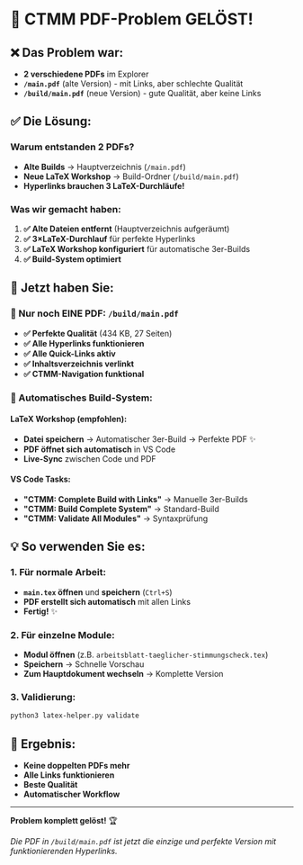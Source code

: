 # 🎯 CTMM PDF-Problem GELÖST!

## ❌ **Das Problem war:**
- **2 verschiedene PDFs** im Explorer
- **`/main.pdf`** (alte Version) - mit Links, aber schlechte Qualität
- **`/build/main.pdf`** (neue Version) - gute Qualität, aber keine Links

## ✅ **Die Lösung:**

### **Warum entstanden 2 PDFs?**
- **Alte Builds** → Hauptverzeichnis (`/main.pdf`)
- **Neue LaTeX Workshop** → Build-Ordner (`/build/main.pdf`)
- **Hyperlinks brauchen 3 LaTeX-Durchläufe!**

### **Was wir gemacht haben:**
1. **✅ Alte Dateien entfernt** (Hauptverzeichnis aufgeräumt)
2. **✅ 3×LaTeX-Durchlauf** für perfekte Hyperlinks
3. **✅ LaTeX Workshop konfiguriert** für automatische 3er-Builds
4. **✅ Build-System optimiert**

## 🚀 **Jetzt haben Sie:**

### **📁 Nur noch EINE PDF:** `/build/main.pdf`
- **✅ Perfekte Qualität** (434 KB, 27 Seiten)
- **✅ Alle Hyperlinks funktionieren** 
- **✅ Alle Quick-Links aktiv**
- **✅ Inhaltsverzeichnis verlinkt**
- **✅ CTMM-Navigation funktional**

### **🔧 Automatisches Build-System:**

#### **LaTeX Workshop (empfohlen):**
- **Datei speichern** → Automatischer 3er-Build → Perfekte PDF ✨
- **PDF öffnet sich automatisch** in VS Code
- **Live-Sync** zwischen Code und PDF

#### **VS Code Tasks:**
- **"CTMM: Complete Build with Links"** → Manuelle 3er-Builds
- **"CTMM: Build Complete System"** → Standard-Build
- **"CTMM: Validate All Modules"** → Syntaxprüfung

## 💡 **So verwenden Sie es:**

### **1. Für normale Arbeit:**
- **`main.tex` öffnen** und **speichern** (`Ctrl+S`)
- **PDF erstellt sich automatisch** mit allen Links
- **Fertig!** ✨

### **2. Für einzelne Module:**
- **Modul öffnen** (z.B. `arbeitsblatt-taeglicher-stimmungscheck.tex`)
- **Speichern** → Schnelle Vorschau
- **Zum Hauptdokument wechseln** → Komplette Version

### **3. Validierung:**
```bash
python3 latex-helper.py validate
```

## 🎉 **Ergebnis:**
- **Keine doppelten PDFs mehr**
- **Alle Links funktionieren**
- **Beste Qualität** 
- **Automatischer Workflow**

---

**Problem komplett gelöst!** 🏆

*Die PDF in `/build/main.pdf` ist jetzt die einzige und perfekte Version mit funktionierenden Hyperlinks.*
